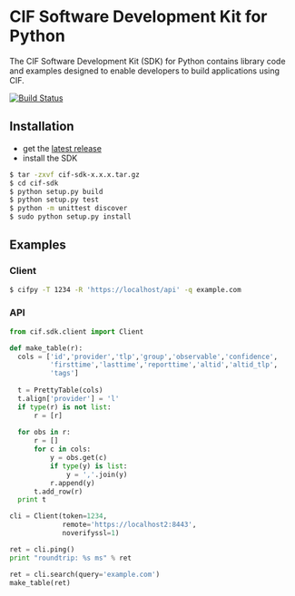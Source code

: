 # CIF Software Development Kit for Python
The CIF  Software Development Kit (SDK) for Python contains library code and examples designed to enable developers to build applications using CIF.

[![Build Status](https://travis-ci.org/csirtgadgets/cif-sdk-python.png?branch=master)](https://travis-ci.org/csirtgadgets/cif-sdk-python)

## Installation
 * get the [latest release](https://github.com/csirtgadgets/cif-sdk-python/releases)
 * install the SDK  

  ```bash
  $ tar -zxvf cif-sdk-x.x.x.tar.gz
  $ cd cif-sdk
  $ python setup.py build
  $ python setup.py test
  $ python -m unittest discover
  $ sudo python setup.py install
  ```
  
## Examples
### Client
  ```bash
  $ cifpy -T 1234 -R 'https://localhost/api' -q example.com
  ```
  
### API
  ```python
  from cif.sdk.client import Client
  
  def make_table(r):
    cols = ['id','provider','tlp','group','observable','confidence',
            'firsttime','lasttime','reporttime','altid','altid_tlp',
            'tags']
    
    t = PrettyTable(cols)
    t.align['provider'] = 'l'
    if type(r) is not list:
        r = [r]
    
    for obs in r:
        r = []
        for c in cols:
            y = obs.get(c)
            if type(y) is list:
                y = ','.join(y)
            r.append(y)
        t.add_row(r)
    print t
  
  cli = Client(token=1234,
               remote='https://localhost2:8443',
               noverifyssl=1)
  
  ret = cli.ping()
  print "roundtrip: %s ms" % ret
  
  ret = cli.search(query='example.com')
  make_table(ret)
  ```
